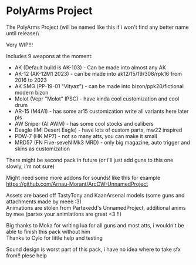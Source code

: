 # PolyArms Project
The PolyArms Project (will be named like this if i won't find any better name until release)\
  
Very WIP!!!  
  
Includes 9 weapons at the moment:
- AK (Default build is AK-103) - Can be made into almost any AK
- AK-12 (AK-12M1 2023) - can be made into ak12/15/19/308/rpk16 from 2016 to 2023
- AK SMG (PP-19-01 "Vityaz") - can be made into bizon/ppk20/fictional modern bizon
- Molot (Vepr "Molot" IPSC) - have kinda cool customization and cool drum
- AR-15 (M4A1) - has some ar15 customization write all variants here later pls
- AW Sniper (AI AWM) - has some cool stocks and calibers
- Deagle (IMI Desert Eagle) - have lots of custom parts, mw22 inspired
- PDW-7 (HK MP7) - not so many atts, you can make it small
- MRD57 (FN Five-seveN Mk3 MRD) - only big magazine, auto trigger and skins as customization
  
There might be second pack in future (or i'll just add guns to this one slowly, i'm not sure)  
  
Might need some more addons for sounds! like this for example https://github.com/Arnau-Morant/ArcCW-UnnamedProject  
  
Assets are based off TastyTony and KaanArsenal models (some guns and attachments made by meee :3)  
Animations are stolen from Partexedd's UnnamedProject, additional anims by mee (partex your animlations are great <3 !!)  
  
Big thanks to Moka for writing lua for all guns and most atts, i wouldn't be able to finish this pack without him  
Thanks to Cylo for little help and testing  
  
Sound design is worst part of this pack, i have no idea where to take sfx from!! plese help

